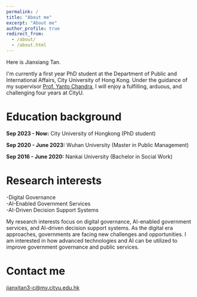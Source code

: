 ```yaml
---
permalink: /
title: "About me"
excerpt: "About me"
author_profile: true
redirect_from: 
  - /about/
  - /about.html
---
```

Here is Jianxiang Tan.

I'm currently a first year PhD student at the Department of Public and International Affairs, City University of Hong Kong. 
Under the guidance of my supervisor [Prof. Yanto Chandra](https://scholars.cityu.edu.hk/en/persons/yanto-chandra(2be9ef32-a451-459d-a67a-b52b93451de8).html), I will enjoy a fulfilling, arduous, and challenging four years at CityU.


# Education background
**Sep 2023 - Now:** City University of Hongkong (PhD student)

**Sep 2020 - June 2023:** Wuhan University (Master in Public Management)

**Sep 2016 - June 2020:** Nankai University (Bachelor in Social Work)


# Research interests
-Digital Governance<br>
-AI-Enabled Government Services<br>
-AI-Driven Decision Support Systems<br>

My research interests focus on digital governance, AI-enabled government services, and AI-driven decision support systems. 
As the digital era approaches, governments are facing new challenges and opportunities. 
I am interested in how advanced technologies and AI can be utilized to improve government governance and public services.
 
# Contact me
jianxitan3-c@my.cityu.edu.hk

